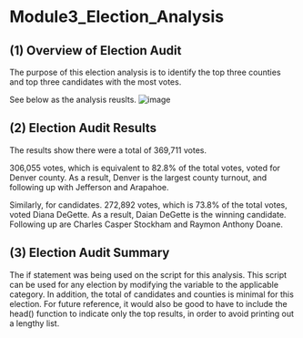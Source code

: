 # Module3_Election_Analysis

## (1) Overview of Election Audit
The purpose of this election analysis is to identify the top three counties and top three candidates with the most votes. 

See below as the analysis reuslts.
![image](https://github.com/sunnycywong/Module3_Election_Analysis/blob/main/PyPoll_Challenge_Screenshot.png)

## (2) Election Audit Results
The results show there were a total of 369,711 votes. 

306,055 votes, which is equivalent to 82.8% of the total votes, voted for Denver county. As a result, Denver is the largest county turnout, and following up with Jefferson and Arapahoe. 

Similarly, for candidates. 272,892 votes, which is 73.8% of the total votes, voted Diana DeGette. As a result, Daian DeGette is the winning candidate. Following up are Charles Casper Stockham and Raymon Anthony Doane. 

## (3) Election Audit Summary
The if statement was being used on the script for this analysis. This script can be used for any election by modifying the variable to the applicable category. In addition, the total of candidates and counties is minimal for this election. For future reference, it would also be good to have to include the head() function to indicate only the top results, in order to avoid printing out a lengthy list. 


